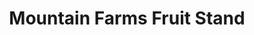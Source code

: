 ---
title: "Mountain Farms Fruit Stand"
url: /high-rolls-mountain-park/mountain-farms-fruit-stand/
shop: farm
---